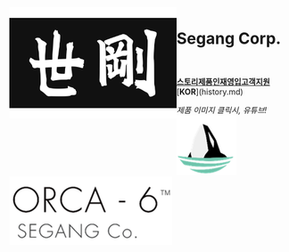 <img align="left" width="300" height="200" src="segang_logo.jpg">

# Segang Corp.
<br>

[**스토리**](history.md)[**제품**](history.md)[**인재영입**](history.md)[**고객지원**](history.md)[**KOR**](<span></span>history.md)

*제품 이미지 클릭시, 유튜브!*<br>
[![alt-text-1](orca_img.png "title-1") ![alt-text-2](orca_text.png "title-2")](https://www.youtube.com/watch?v=vtYmCCLIi8A)

